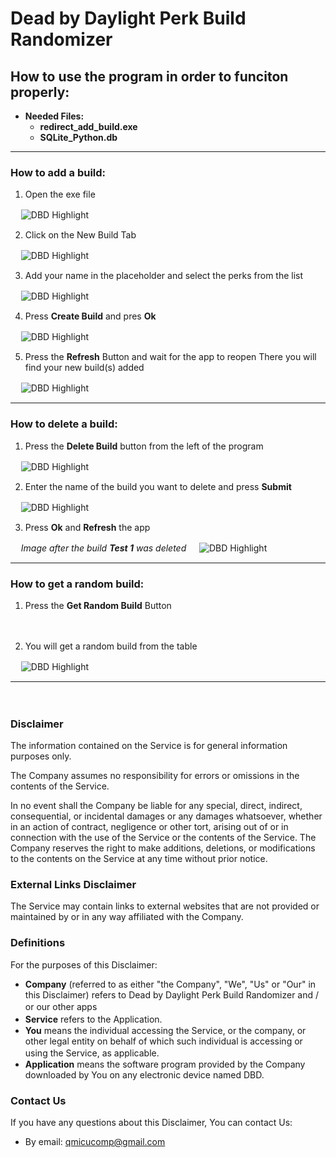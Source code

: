# Dead by Daylight Perk Build Randomizer

## How to use the program in order to funciton properly:

- **Needed Files:**
    - **redirect_add_build.exe**
    - **SQLite_Python.db**

***

### How to add a build:

1. Open the exe file

*ㅤ*
    ![DBD Highlight](https://imgur.com/7cSvwsu.png "DBD Highlight")
*ㅤ*

2. Click on the New Build Tab

*ㅤ*
    ![DBD Highlight](https://imgur.com/WP2KVDH.png "DBD Highlight")
*ㅤ*

3. Add your name in the placeholder and select the perks from the list

*ㅤ*
    ![DBD Highlight](https://imgur.com/d0UJRS7.png "DBD Highlight")
*ㅤ*

4. Press **Create Build** and pres **Ok**
 
*ㅤ*
    ![DBD Highlight](https://imgur.com/WY29cFx.png "DBD Highlight")
*ㅤ*

5. Press the **Refresh** Button and wait for the app to reopen
   There you will find your new build(s) added
 
*ㅤ*
    ![DBD Highlight](https://imgur.com/Uf2SoKU.png "DBD Highlight")
*ㅤ*

***

### How to delete a build:

1. Press the **Delete Build** button from the left of the program
 
*ㅤ*
    ![DBD Highlight](https://imgur.com/U6SkQZ6.png "DBD Highlight")
*ㅤ*
 
2. Enter the name of the build you want to delete and press **Submit**
    
*ㅤ*
    ![DBD Highlight](https://imgur.com/AVRqjQc.png "DBD Highlight")
*ㅤ*

3. Press **Ok** and **Refresh** the app

*ㅤ*
*Image after the build **Test 1** was deleted*
*ㅤ*
    ![DBD Highlight](https://imgur.com/Z7Rd0EH.png "DBD Highlight")
*ㅤ*
 
***

### How to get a random build:

1. Press the **Get Random Build** Button

*ㅤ*

2.  You will get a random build from the table
    
*ㅤ*
    ![DBD Highlight](https://imgur.com/EkDJZXP.png "DBD Highlight")
*ㅤ*
 

***

*ㅤ*

### Disclaimer

The information contained on the Service is for general information purposes only.

The Company assumes no responsibility for errors or omissions in the contents of the Service.

In no event shall the Company be liable for any special, direct, indirect, consequential, or incidental damages or any damages whatsoever, whether in an action of contract, negligence or other tort, arising out of or in connection with the use of the Service or the contents of the Service. The Company reserves the right to make additions, deletions, or modifications to the contents on the Service at any time without prior notice.

### External Links Disclaimer

The Service may contain links to external websites that are not provided or maintained by or in any way affiliated with the Company.

### Definitions

For the purposes of this Disclaimer:

- **Company** (referred to as either "the Company", "We", "Us" or "Our" in this Disclaimer) refers to Dead by Daylight Perk Build Randomizer and / or our other apps
*ㅤ*
- **Service** refers to the Application.
*ㅤ*
- **You** means the individual accessing the Service, or the company, or other legal entity on behalf of which such individual is accessing or using the Service, as applicable.
*ㅤ*
- **Application** means the software program provided by the Company downloaded by You on any electronic device named DBD.

### Contact Us
If you have any questions about this Disclaimer, You can contact Us:

- By email: qmicucomp@gmail.com